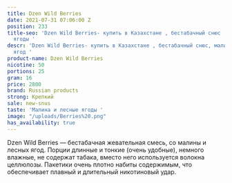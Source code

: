 ```yaml
---
title: Dzen Wild Berries
date: 2021-07-31 07:06:00 Z
position: 233
title-seo: 'Dzen Wild Berries- купить в Казахстане , бестабачный снюс , малина и лесные
  ягоды '
descr: 'Dzen Wild Berries- купить в Казахстане , бестабачный снюс, малины и лесных
  ягод '
product-name: Dzen Wild Berries
nicotine: 50
portions: 25
gram: 16
price: 2800
brand: Russian products
strong: Крепкий
sale: new-snus
taste: 'Малина и лесные ягоды '
image: "/uploads/Berries%20.png"
has_availability: true
---
```


 Dzen Wild Berries — бестабачная жевательная смесь, со малины и лесных ягод. Порции длинные и тонкие (очень удобные), немного влажные, не содержат табака, вместо него используется волокна целлюлозы. Пакетики очень плотно набиты содержимым, что обеспечивает плавный и длительный никотиновый удар.